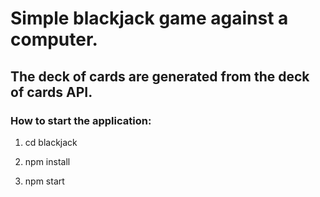 # Simple blackjack game against a computer.

## The deck of cards are generated from the deck of cards API.

### How to start the application: 

1. cd blackjack

2. npm install

3. npm start
